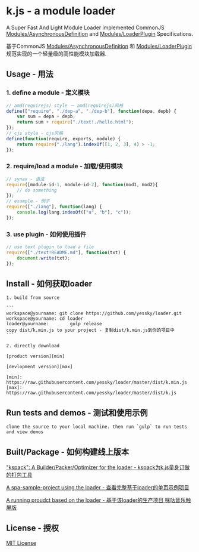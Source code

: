 # k.js - a module loader

A Super Fast And Light Module Loader implemented CommonJS [Modules/AsynchronousDefinition][amdspec] and [Modules/LoaderPlugin][pluginspec] Specifications.

基于CommonJS [Modules/AsynchronousDefinition][amdspec] 和 [Modules/LoaderPlugin][pluginspec] 规范实现的一个轻量级的高性能模块加载器.

[amdspec]: http://wiki.commonjs.org/wiki/Modules/AsynchronousDefinition
[pluginspec]: http://wiki.commonjs.org/wiki/Modules/LoaderPlugin

## Usage - 用法

### 1. define a module - 定义模块

```js
// amd(requirejs) style － amd(requirejs)风格
define(["require", "./dep-a", "./dep-b"], function(depa, depb) {
	var sum = depa + depb;
	return sum + require("./text!./hello.html");
});
// cjs style - cjs风格
define(function(require, exports, module) {
	return require("./lang").indexOf([1, 2, 3], 4) > -1;
});
```

### 2. require/load a module - 加载/使用模块

```js
// synax - 语法
require([module-id-1, module-id-2], function(mod1, mod2){
	// do something
});
// example - 例子
require(["./lang"], function(lang) {
	console.log(lang.indexOf(["a", "b"], "c"));
});
```

### 3. use plugin - 如何使用插件

```js
// use text plugin to load a file
require(["./text!README.md"], function(txt) {
	document.write(txt);
});
```

## Install - 如何获取loader

	1. build from source

	```
	workspace@yourname: git clone https://github.com/yessky/loader.git
	workspace@yourname: cd loader
	loader@yourname:		gulp release
	copy dist/k.min.js to your project - 复制dist/k.min.js到你的项目中
	```

	2. directly download

	[product version][min]

	[devlopment version][max]

	[min]: https://raw.githubusercontent.com/yessky/loader/master/dist/k.min.js
	[max]: https://raw.githubusercontent.com/yessky/loader/master/dist/k.js

## Run tests and demos - 测试和使用示例

	clone the source to your local machine. then run `gulp` to run tests and view demos

## Built/Package - 如何构建线上版本

["kspack": A Builder/Packer/Optimizer for the loader - kspack为k.js量身订做的打包工具][builder]

[A spa-sample-project using the loader - 查看完整基于loader的单页示例项目][sample]

[A running proudct based on the loader - 基于该loader的生产项目 咪咕音乐触屏版][product]

[builder]: https://github.com/yessky/kspack
[sample]: https://github.com/yessky/spa-sample-project
[product]: http://m.music.migu.cn

## License - 授权

[MIT License][license]

[license]: https://github.com/yessky/loader/blob/master/LICENSE.md
